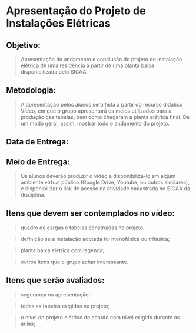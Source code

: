 # Apresentação do Projeto de Instalações Elétricas


## Objetivo: 
>Apresentação do andamento e conclusão do projeto de instalação elétrica de uma residência a partir de uma planta baixa disponibilizada pelo SIGAA.

## Metodologia: 
>A apresentação pelos alunos será feita a partir do recurso didático Vídeo, em que o grupo apresentará os meios utilizados para a produção das tabelas, bem como chegaram a planta elétrica final. De um modo geral, assim, mostrar todo o andamento do projeto.

## Data de Entrega: 

## Meio de Entrega: 
>Os alunos deverão produzir o vídeo e disponibilizá-lo em algum ambiente virtual público (Google Drive, Youtube, ou outros similares), e disponibilizar o link de acesso na atividade cadastrada no SIGAA da disciplina.

## Itens que devem ser contemplados no vídeo:
> quadro de cargas e tabelas construídas no projeto;

> definição se a instalação adotada foi monofásica ou trifásica;

> planta baixa elétrica com legenda;

> outros itens que o grupo achar interessante.

## Itens que serão avaliados:
>segurança na apresentação;

>todas as tabelas exigidas no projeto;

>o nível do projeto elétrico de acordo com nível exigido durante as aulas;
